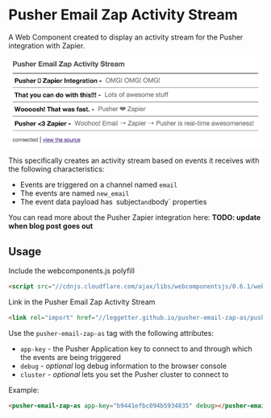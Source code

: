 # Pusher Email Zap Activity Stream

A Web Component created to display an activity stream for the Pusher integration with Zapier.

![Pusher Email Zap Activity Stream Screenshot](assets/screenshot.png)

This specifically creates an activity stream based on events it receives with the following characteristics:

* Events are triggered on a channel named `email`
* The events are named `new_email`
* The event data payload has` `subject` and `body` properties

You can read more about the Pusher Zapier integration here:
**TODO: update when blog post goes out**

## Usage

Include the webcomponents.js polyfill

```html
<script src="//cdnjs.cloudflare.com/ajax/libs/webcomponentsjs/0.6.1/webcomponents.min.js"></script>
```

Link in the Pusher Email Zap Activity Stream

```html
<link rel="import" href="//leggetter.github.io/pusher-email-zap-as/pusher-email-zap-as.html" />
```

Use the `pusher-email-zap-as` tag with the following attributes:

* `app-key` - the Pusher Application key to connect to and through which the events are being triggered
* `debug` - *optional* log debug information to the browser console
* `cluster` - *optional* lets you set the Pusher cluster to connect to

Example:

```html
<pusher-email-zap-as app-key="b9441efbc094b5934835" debug></pusher-email-zap-as>
```